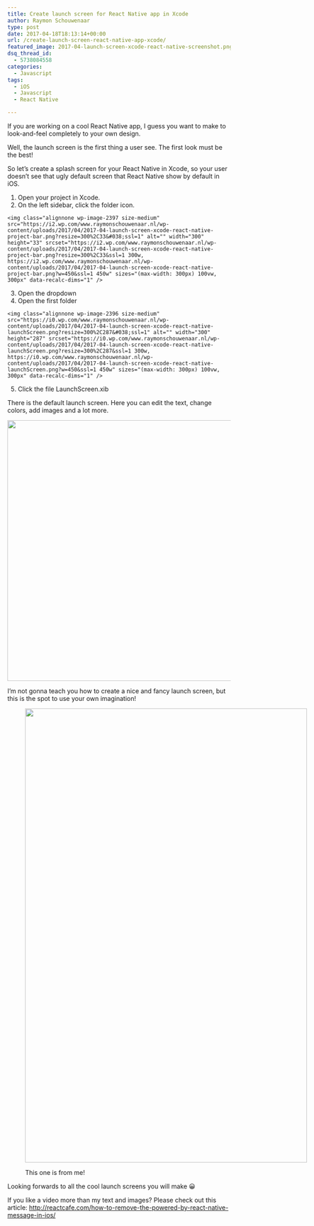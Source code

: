 ```yaml
---
title: Create launch screen for React Native app in Xcode
author: Raymon Schouwenaar
type: post
date: 2017-04-18T18:13:14+00:00
url: /create-launch-screen-react-native-app-xcode/
featured_image: 2017-04-launch-screen-xcode-react-native-screenshot.png
dsq_thread_id:
  - 5738084558
categories:
  - Javascript
tags:
  - iOS
  - Javascript
  - React Native

---
```

If you are working on a cool React Native app, I guess you want to make to look-and-feel completely to your own design.

Well, the launch screen is the first thing a user see. The first look must be the best!

So let’s create a splash screen for your React Native in Xcode, so your user doesn’t see that ugly default screen that React Native show by default in iOS.

  1. Open your project in Xcode.
  2. On the left sidebar, click the folder icon.

    <img class="alignnone wp-image-2397 size-medium" src="https://i2.wp.com/www.raymonschouwenaar.nl/wp-content/uploads/2017/04/2017-04-launch-screen-xcode-react-native-project-bar.png?resize=300%2C33&#038;ssl=1" alt="" width="300" height="33" srcset="https://i2.wp.com/www.raymonschouwenaar.nl/wp-content/uploads/2017/04/2017-04-launch-screen-xcode-react-native-project-bar.png?resize=300%2C33&ssl=1 300w, https://i2.wp.com/www.raymonschouwenaar.nl/wp-content/uploads/2017/04/2017-04-launch-screen-xcode-react-native-project-bar.png?w=450&ssl=1 450w" sizes="(max-width: 300px) 100vw, 300px" data-recalc-dims="1" />
  3. Open the dropdown
  4. Open the first folder

    <img class="alignnone wp-image-2396 size-medium" src="https://i0.wp.com/www.raymonschouwenaar.nl/wp-content/uploads/2017/04/2017-04-launch-screen-xcode-react-native-launchScreen.png?resize=300%2C287&#038;ssl=1" alt="" width="300" height="287" srcset="https://i0.wp.com/www.raymonschouwenaar.nl/wp-content/uploads/2017/04/2017-04-launch-screen-xcode-react-native-launchScreen.png?resize=300%2C287&ssl=1 300w, https://i0.wp.com/www.raymonschouwenaar.nl/wp-content/uploads/2017/04/2017-04-launch-screen-xcode-react-native-launchScreen.png?w=450&ssl=1 450w" sizes="(max-width: 300px) 100vw, 300px" data-recalc-dims="1" />
  5. Click the file LaunchScreen.xib

There is the default launch screen. Here you can edit the text, change colors, add images and a lot more.

<img class="alignnone wp-image-2394 size-full" src="https://i2.wp.com/www.raymonschouwenaar.nl/wp-content/uploads/2017/04/2017-04-launch-screen-xcode-react-native-default.png?resize=600%2C588&#038;ssl=1" alt="" width="600" height="588" srcset="https://i2.wp.com/www.raymonschouwenaar.nl/wp-content/uploads/2017/04/2017-04-launch-screen-xcode-react-native-default.png?w=600&ssl=1 600w, https://i2.wp.com/www.raymonschouwenaar.nl/wp-content/uploads/2017/04/2017-04-launch-screen-xcode-react-native-default.png?resize=300%2C294&ssl=1 300w" sizes="(max-width: 600px) 100vw, 600px" data-recalc-dims="1" />

I’m not gonna teach you how to create a nice and fancy launch screen, but this is the spot to use your own imagination!<figure id="attachment_2395" style="width: 636px" class="wp-caption alignnone">

<img class="wp-image-2395 size-large" src="https://i2.wp.com/www.raymonschouwenaar.nl/wp-content/uploads/2017/04/2017-04-launch-screen-xcode-react-native-launchScreen-custom.png?resize=636%2C1024&#038;ssl=1" alt="" width="636" height="1024" srcset="https://i2.wp.com/www.raymonschouwenaar.nl/wp-content/uploads/2017/04/2017-04-launch-screen-xcode-react-native-launchScreen-custom.png?resize=636%2C1024&ssl=1 636w, https://i2.wp.com/www.raymonschouwenaar.nl/wp-content/uploads/2017/04/2017-04-launch-screen-xcode-react-native-launchScreen-custom.png?resize=186%2C300&ssl=1 186w, https://i2.wp.com/www.raymonschouwenaar.nl/wp-content/uploads/2017/04/2017-04-launch-screen-xcode-react-native-launchScreen-custom.png?resize=768%2C1237&ssl=1 768w, https://i2.wp.com/www.raymonschouwenaar.nl/wp-content/uploads/2017/04/2017-04-launch-screen-xcode-react-native-launchScreen-custom.png?w=998&ssl=1 998w" sizes="(max-width: 636px) 100vw, 636px" data-recalc-dims="1" /><figcaption class="wp-caption-text">This one is from me!</figcaption></figure>

Looking forwards to all the cool launch screens you will make 😀

If you like a video more than my text and images? Please check out this article: <a href="http://reactcafe.com/how-to-remove-the-powered-by-react-native-message-in-ios/" target="_blank">http://reactcafe.com/how-to-remove-the-powered-by-react-native-message-in-ios/</a>
